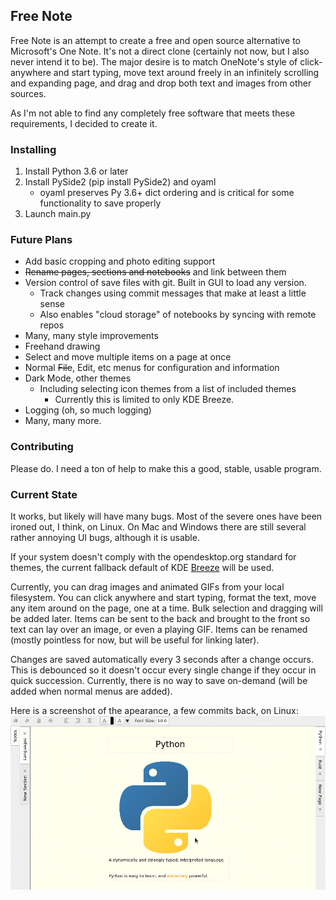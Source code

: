 ## Free Note

Free Note is an attempt to create a free and open source alternative to Microsoft's One Note. 
It's not a direct clone (certainly not now, but I also never intend it to be).
The major desire is to match OneNote's style of click-anywhere and start typing, move text around freely
in an infinitely scrolling and expanding page, and drag and drop both text and images from other sources.

As I'm not able to find any completely free software that meets these requirements, I decided to create it.

### Installing

1. Install Python 3.6 or later
2. Install PySide2 (pip install PySide2) and oyaml
    - oyaml preserves Py 3.6+ dict ordering and is critical for some functionality to save properly
3. Launch main.py

### Future Plans

- Add basic cropping and photo editing support
- ~~Rename pages, sections and notebooks~~ and link between them
- Version control of save files with git. Built in GUI to load any version.
  - Track changes using commit messages that make at least a little sense
  - Also enables "cloud storage" of notebooks by syncing with remote repos
- Many, many style improvements
- Freehand drawing
- Select and move multiple items on a page at once
- Normal ~~File~~, Edit, etc menus for configuration and information
- Dark Mode, other themes
  - Including selecting icon themes from a list of included themes
    - Currently this is limited to only KDE Breeze.
- Logging (oh, so much logging)
- Many, many more.

### Contributing

Please do. I need a ton of help to make this a good, stable, usable program. 

### Current State

It works, but likely will have many bugs. Most of the severe ones have been ironed out, I think, on Linux. On Mac and Windows there
are still several rather annoying UI bugs, although it is usable.

If your system doesn't comply with the opendesktop.org standard for themes,
the current fallback default of KDE [Breeze](https://github.com/KDE/breeze-icons) will be used. 

Currently, you can drag images and animated GIFs from your local filesystem.
You can click anywhere and start typing, format the text, move any item around on the page, one at a time. 
Bulk selection and dragging will be added later. Items can be sent to the back and brought to the front so text can lay over an image,
or even a playing GIF. Items can be renamed (mostly pointless for now, but will be useful for linking later).

Changes are saved automatically every 3 seconds after a change occurs. This is debounced so it doesn't occur every single change if they occur
in quick succession. Currently, there is no way to save on-demand (will be added when normal menus are added).

Here is a screenshot of the apearance, a few commits back, on Linux:
![Linux Screenshot](screenshots/freenote_sample.gif)
